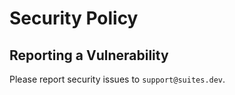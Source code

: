 # Security Policy

## Reporting a Vulnerability

Please report security issues to `support@suites.dev`.
